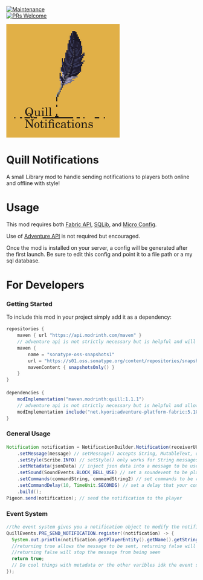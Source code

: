 [![Maintenance](https://img.shields.io/badge/Maintained%3F-yes-green.svg)](https://GitHub.com/Naereen/StrapDown.js/graphs/commit-activity)\
[![PRs Welcome](https://img.shields.io/badge/PRs-welcome-brightgreen.svg?style=flat-square)](http://makeapullrequest.com)

<img src="https://raw.githubusercontent.com/ElectroBrine/QuillNotifications/master/src/main/resources/icon.png" width="300" height="300" alt="">

# Quill Notifications
A small Library mod to handle sending notifications to players both online and offline with style!

# Usage
This mod requires both [Fabric API](https://modrinth.com/mod/fabric-api), [SQLib](https://modrinth.com/mod/sqlib), and [Micro Config](https://github.com/SilverAndro/Microconfig).

Use of [Adventure API](https://docs.advntr.dev/index.html) is not required but encouraged.

Once the mod is installed on your server, a config will be generated after the first launch. Be sure to edit this config and point it to a file path or a my sql database.

# For Developers

### Getting Started
To include this mod in your project simply add it as a dependency:
``` gradle
repositories {
    maven { url "https://api.modrinth.com/maven" }
    // adventure api is not strictly necessary but is helpful and will allow you to use Component messages
    maven {
        name = "sonatype-oss-snapshots1"
        url = "https://s01.oss.sonatype.org/content/repositories/snapshots/"
        mavenContent { snapshotsOnly() }
    }
}

dependencies {
    modImplementation("maven.modrinth:quill:1.1.1")
    // adventure api is not strictly necessary but is helpful and allow you to use Component messages
    modImplementation include("net.kyori:adventure-platform-fabric:5.10.0")
}
```

### General Usage
``` java
Notification notification = NotificationBuilder.Notification(receiverUUID) // Initalize a new notification to be sent
    .setMessage(message) // setMessage() accepts String, MutableText, or Component variables (note that the notification will only save the last message set)
    .setStyle(Scribe.INFO) // setStyle() only works for String messages
    .setMetadata(jsonData) // inject json data into a message to be used with the event system
    .setSound(SoundEvents.BLOCK_BELL_USE) // set a soundevent to be played when notification is received
    .setCommands(commandString, commandString2) // set commands to be run when the notification is received
    .setCommandDelay(10, TimeUnit.SECONDS) // set a delay that your commands will delayed for after the notification is sent (you can also pass in just a number for the ammount of millies to delay by)
    .build();
Pigeon.send(notification); // send the notification to the player
```

### Event System
``` java
//the event system gives you a notification object to modify the notification data before it gets sent
QuillEvents.PRE_SEND_NOTIFICATION.register((notification) -> {
  System.out.println(notification.getPlayerEntity().getName().getString());
  //returning true allows the message to be sent, returning false will stop the
  //returning false will stop the message from being seen
  return true;
  // Do cool things with metadata or the other varibles idk the event system is your oyster.
});
```
